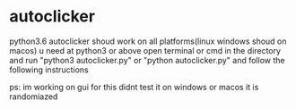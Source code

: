 # autoclicker
python3.6 autoclicker shoud work on all platforms(linux windows shoud on macos)
u need at python3 or above
open terminal or cmd in the directory and run "python3 autoclicker.py" or "python autoclicker.py"
and follow the following instructions

ps:
im working on gui for this
didnt test it on windows or macos
it is randomiazed
